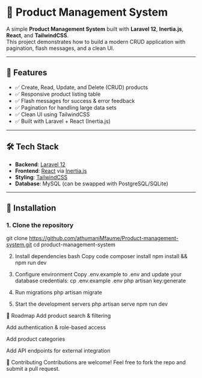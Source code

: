 # 🛒 Product Management System

A simple **Product Management System** built with **Laravel 12**, **Inertia.js**, **React**, and **TailwindCSS**.  
This project demonstrates how to build a modern CRUD application with pagination, flash messages, and a clean UI.

---

## 🚀 Features

- ✅ Create, Read, Update, and Delete (CRUD) products  
- ✅ Responsive product listing table  
- ✅ Flash messages for success & error feedback  
- ✅ Pagination for handling large data sets  
- ✅ Clean UI using TailwindCSS  
- ✅ Built with Laravel + React (Inertia.js)  

---

## 🛠️ Tech Stack

- **Backend**: [Laravel 12](https://laravel.com/)  
- **Frontend**: [React](https://reactjs.org/) via [Inertia.js](https://inertiajs.com/)  
- **Styling**: [TailwindCSS](https://tailwindcss.com/)  
- **Database**: MySQL (can be swapped with PostgreSQL/SQLite)  

---

## 📂 Installation

### 1. Clone the repository
git clone https://github.com/athumaniMfaume/Product-management-system.git
cd product-management-system


2. Install dependencies
bash
Copy code
composer install
npm install && npm run dev


3. Configure environment
Copy .env.example to .env and update your database credentials:
cp .env.example .env
php artisan key:generate


4. Run migrations
php artisan migrate

5. Start the development servers
php artisan serve
npm run dev


📌 Roadmap
 Add product search & filtering

 Add authentication & role-based access

 Add product categories

 Add API endpoints for external integration

🤝 Contributing
Contributions are welcome! Feel free to fork the repo and submit a pull request.

